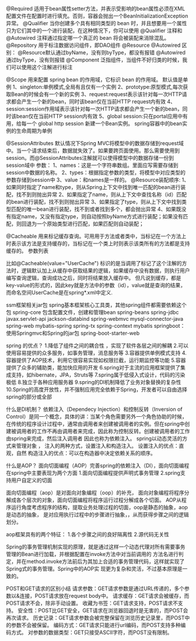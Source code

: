@Required
适用于bean属性setter方法，并表示受影响的bean属性必须在XML配置文件在配置时进行填充。否则，容器会抛出一个BeanInitializationException异常。
@Qualifier
当你创建多个具有相同类型的 bean 时，并且想要用一个属性只为它们其中的一个进行装配，在这种情况下，你可以使用 @Qualifier 注释和 @Autowired 注释通过指定哪一个真正的 bean 将会被装配来消除混乱。
@Repository
用于标注数据访问组件，即DAO组件
@Resource
@Autowired
区别：
@Resource默认通过byName，没有则byType，都没有报错
@Autowired通过byType，没有则报错
@Component
泛指组件，当组件不好归类的时候，我们可以使用这个注解进行标注

@Scope
用来配置 spring bean 的作用域，它标识 bean 的作用域。
默认值是单例
1、singleton:单例模式,全局有且仅有一个实例
2、prototype:原型模式,每次获取Bean的时候会有一个新的实例
3、request:request表示该针对每一次HTTP请求都会产生一个新的bean，同时该bean仅在当前HTTP request内有效
4、session:session作用域表示该针对每一次HTTP请求都会产生一个新的bean，同时该bean仅在当前HTTP session内有效
5、global session:只在portal应用中有用，给每一个 global http session 新建一个Bean实例。
spring容器中的bean实例的生命周期为单例

@SessionAttributes
默认情况下Spring MVC将模型中的数据存储到request域中。当一个请求结束后，数据就失效了。如果要跨页面使用。那么需要使用到session。而@SessionAttributes注解就可以使得模型中的数据存储一份到session域中
参数：
1、names：这是一个字符串数组。里面应写需要存储到session中数据的名称。
2、types：根据指定参数的类型，将模型中对应类型的参数存储到session中
3、value：和names是一样的。
@Resource装配顺序:
1、如果同时指定了name和type，则从Spring上下文中找到唯一匹配的bean进行装配，找不到则抛出异常
2、如果指定了name，则从上下文中查找名称（id）匹配的bean进行装配，找不到则抛出异常
3、如果指定了type，则从上下文中找到类型匹配的唯一bean进行装配，找不到或者找到多个，都会抛出异常
4、如果既没有指定name，又没有指定type，则自动按照byName方式进行装配；如果没有匹配，则回退为一个原始类型进行匹配，如果匹配则自动装配；

@Cacheable
用来标记缓存查询。可用用于方法或者类中，当标记在一个方法上时表示该方法是支持缓存的，当标记在一个类上时则表示该类所有的方法都是支持缓存的。
参数列表

比如@Cacheable(value="UserCache") 标识的是当调用了标记了这个注解的方法时，逻辑默认加上从缓存中获取结果的逻辑，如果缓存中没有数据，则执行用户编写查询逻辑，查询成功之后，同时将结果放入缓存中。
但凡说到缓存，都是key-value的形式的，因此key就是方法中的参数（id），value就是查询的结果，而命名空间UserCache是在spring*.xml中定义.





ssm框架相关jar包
spring基本框架核心工具类，其他spring组件都需要依赖这个包
spring-core
包含配置文件，创建和管理bean
spring-beans
spring-jdbc
javax.servlet-api
jackson-databind
spring-webmvc
mysql-connector-java
spring-web
mybatis-spring
spring-tx
spring-context
mybatis
springboot：使用Springmvc和Spring的jar包  spring-boot-starter-web

spring 的优点？
1.降低了组件之间的耦合性 ，实现了软件各层之间的解耦
2.可以使用容易提供的众多服务，如事务管理，消息服务等
3.容器提供单例模式支持
4.容器提供了AOP技术，利用它很容易实现如权限拦截，运行期监控等功能
5.容器提供了众多的辅助类，能加快应用的开发
6.spring对于主流的应用框架提供了集成支持，如hibernate，JPA，Struts等
7.spring属于低侵入式设计，代码的污染极低
8.独立于各种应用服务器
9.spring的DI机制降低了业务对象替换的复杂性
10.Spring的高度开放性，并不强制应用完全依赖于Spring，开发者可以自由选择spring的部分或全部

什么是DI机制？
依赖注入（Dependecy Injection）和控制反转（Inversion of Control）是同一个概念，具体的讲：当某个角色需要另外一个角色协助的时候，在传统的程序设计过程中，通常由调用者来创建被调用者的实例。但在spring中创建被调用者的工作不再由调用者来完成，因此称为控制反转。创建被调用者的工作由spring来完成，然后注入调用者
因此也称为依赖注入。
spring以动态灵活的方式来管理对象 ， 注入的两种方式，设置注入和构造注入。
设置注入的优点：直观，自然
构造注入的优点：可以在构造器中决定依赖关系的顺序。

什么是AOP？
面向切面编程（AOP）完善spring的依赖注入（DI），面向切面编程在spring中主要表现为两个方面
1.面向切面编程提供声明式事务管理
2.spring支持用户自定义的切面

面向切面编程（aop）是对面向对象编程（oop）的补充，
面向对象编程将程序分解成各个层次的对象，面向切面编程将程序运行过程分解成各个切面。
AOP从程序运行角度考虑程序的结构，提取业务处理过程的切面，oop是静态的抽象，aop是动态的抽象，
是对应用执行过程中的步骤进行抽象，，从而获得步骤之间的逻辑划分。

aop框架具有的两个特征：
1.各个步骤之间的良好隔离性
2.源代码无关性

Spring的事务管理机制实现的原理，就是通过这样一个动态代理对所有需要事务管理的Bean进行加载，并根据配置在invoke方法中对当前调用的 方法名进行判定，并在method.invoke方法前后为其加上合适的事务管理代码，这样就实现了Spring式的事务管理。Spring中的AOP实 现更为复杂和灵活，不过基本原理是一致的。

POST和GET请求的区别小结
请求参数：GET请求参数是通过URL传递的，多个参数以&连接，POST请求放在request body中。
请求缓存：GET请求会被缓存，而POST请求不会，除非手动设置。
收藏为书签：GET请求支持，POST请求不支持。
安全性：POST比GET安全，GET请求在浏览器回退时是无害的，而POST会再次请求。
历史记录：GET请求参数会被完整保留在浏览历史记录里，而POST中的参数不会被保留。
编码方式：GET请求只能进行url编码，而POST支持多种编码方式。
对参数的数据类型：GET只接受ASCII字符，而POST没有限制。